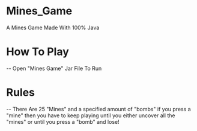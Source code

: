 # Mines_Game
A Mines Game Made With 100% Java

# How To Play
-- Open "Mines Game" Jar File To Run

# Rules
-- There Are 25 "Mines" and a specified amount of "bombs" if you press a "mine" then you have to keep playing until you either uncover all the "mines" or until you press a "bomb" and lose!
